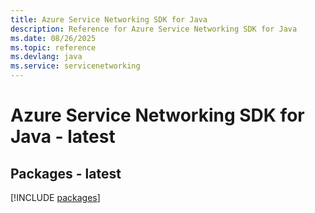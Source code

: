 ```yaml
---
title: Azure Service Networking SDK for Java
description: Reference for Azure Service Networking SDK for Java
ms.date: 08/26/2025
ms.topic: reference
ms.devlang: java
ms.service: servicenetworking
---
```

# Azure Service Networking SDK for Java - latest
## Packages - latest
[!INCLUDE [packages](service-networking-index.md)]